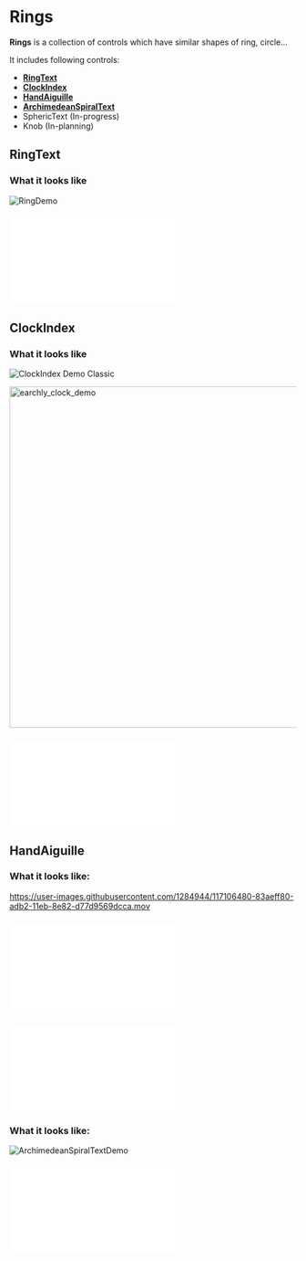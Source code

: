 # Rings

**Rings** is a collection of controls which have similar shapes of ring, circle...

It includes following controls:
* **[RingText](#ringtext)**
* **[ClockIndex](#clockindex)**
* **[HandAiguille](#gandaiguille)**
* **[ArchimedeanSpiralText](#archimedeanspiraltext)**
* SphericText (In-progress)
* Knob (In-planning)

## RingText

### What it looks like
![RingDemo](https://user-images.githubusercontent.com/1284944/115984682-fb26a700-a5da-11eb-8a59-a1554ec41bdf.gif)

### ![How to use it](Sources/Rings/RingText.md)

## ClockIndex

### What it looks like
![ClockIndex Demo Classic](https://user-images.githubusercontent.com/1284944/116664495-26d6d200-a9cb-11eb-906c-7ffe659dcfbc.gif)

<img width="598" alt="earchly_clock_demo" src="https://user-images.githubusercontent.com/1284944/116664737-73baa880-a9cb-11eb-97e1-afcb49dfcfcd.png">

### ![How to use it](Sources/Rings/ClockIndex.md)

## HandAiguille

### What it looks like:
https://user-images.githubusercontent.com/1284944/117106480-83aeff80-adb2-11eb-8e82-d77d9569dcca.mov

### ![How to use it](Sources/Rings/HandAiguille.md)

## ![ArchimedeanSpiralText](Sources/Rings/ArchimedeanSpiralText.md)

### What it looks like:
![ArchimedeanSpiralTextDemo](https://user-images.githubusercontent.com/1284944/117950922-3ef10e80-b346-11eb-9da1-50b0f87990a2.gif)

### ![How to use it](Sources/Rings/ArchimedeanSpiralText.md)
